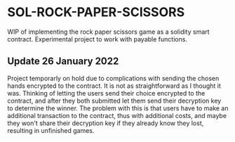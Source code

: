 # SOL-ROCK-PAPER-SCISSORS

WIP of implementing the rock paper scissors game as a solidity smart contract. Experimental project to work with payable functions.

## Update 26 January 2022
Project temporarly on hold due to complications with sending the chosen hands encrypted to the contract. It is not as straightforward as I thought it was. Thinking of letting the users send their choice encrypted to the contract, and after they both submitted let them send their decryption key to determine the winner. The problem with this is that users have to make an additional transaction to the contract, thus with additional costs, and maybe they won't share their decryption key if they already know they lost, resulting in unfinished games.

